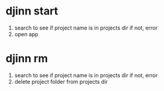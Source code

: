# djinn start <project name>

1. search to see if project name is in projects dir if not, error
2. open app

# djinn rm <project name>

1. search to see if project name is in projects dir if not, error
2. delete project folder from projects dir
